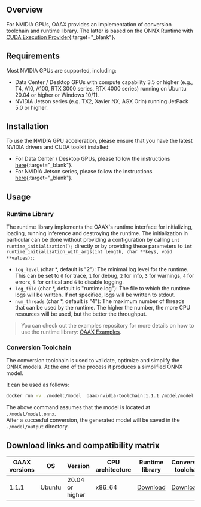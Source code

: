 ## Overview

For NVIDIA GPUs, OAAX provides an implementation of conversion toolchain and runtime library. The latter is based on the ONNX Runtime with [CUDA Execution Provider](https://onnxruntime.ai/docs/execution-providers/CUDA-ExecutionProvider.html){:target="_blank"}.

## Requirements

Most NVIDIA GPUs are supported, including:

- Data Center / Desktop GPUs with compute capability 3.5 or higher (e.g., T4, A10, A100, RTX 3000 series, RTX 4000 series) running on Ubuntu 20.04 or higher or Windows 10/11.
- NVIDIA Jetson series (e.g. TX2, Xavier NX, AGX Orin) running JetPack 5.0 or higher.

## Installation

To use the NVIDIA GPU acceleration, please ensure that you have the latest NVIDIA drivers and CUDA toolkit installed:
- For Data Center / Desktop GPUs, please follow the instructions [here](https://developer.nvidia.com/cuda-downloads){:target="_blank"}.
- For NVIDIA Jetson series, please follow the instructions [here](https://developer.nvidia.com/embedded/jetpack){:target="_blank"}.

## Usage

### Runtime Library

The runtime library implements the OAAX's runtime interface for initializing, loading, running inference and destroying the runtime.
The initialization in particular can be done without providing a configuration by calling `int runtime_initialization();` directly or by providing these parameters to `int runtime_initialization_with_args(int length, char **keys, void **values);`:

- `log_level` (char *, default is "2"): The minimal log level for the runtime. This can be set to `0` for trace, `1` for debug, `2` for info, `3` for warnings, `4` for errors, `5` for critical and `6` to disable logging.
- `log_file` (char *, default is "runtime.log"): The file to which the runtime logs will be written. If not specified, logs will be written to stdout.
- `num_threads` (char *, default is "4"): The maximum number of threads that can be used by the runtime. The higher the number, the more CPU resources will be used, but the better the throughput.

> You can check out the examples repository for more details on how to use the runtime library: [OAAX Examples](https://github.com/OAAX-standard/examples).

### Conversion Toolchain

The conversion toolchain is used to validate, optimize and simplify the ONNX models. At the end of the process it produces a simplified ONNX model.

It can be used as follows:
```bash
docker run -v ./model:/model  oaax-nvidia-toolchain:1.1.1 /model/model.onnx /model/output
```
The above command assumes that the model is located at `./model/model.onnx`.  
After a succesful conversion, the generated model will be saved in the `./model/output` directory.


## Download links and compatibility matrix

| OAAX versions | OS     | Version         | CPU architecture | Runtime library | Conversion toolchain                                                                                             |
| ------------- | ------ | --------------- | ---------------- | --------------- | ---------------------------------------------------------------------------------------------------------------- |
| 1.1.1         | Ubuntu | 20.04 or higher | x86_64           | [Download]()    | [Download](https://oaax.nbg1.your-objectstorage.com/conversion-toolchain/1.1.1/NVIDIA/oaax-nvidia-toolchain.tar) |
